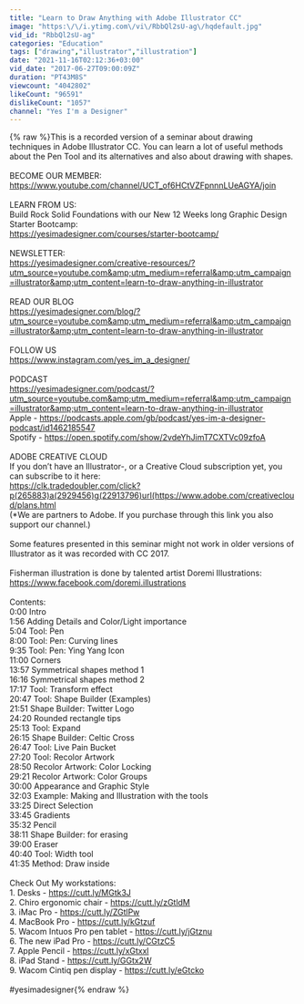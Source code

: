 ```yaml
---
title: "Learn to Draw Anything with Adobe Illustrator CC"
image: "https:\/\/i.ytimg.com\/vi\/RbbQl2sU-ag\/hqdefault.jpg"
vid_id: "RbbQl2sU-ag"
categories: "Education"
tags: ["drawing","illustrator","illustration"]
date: "2021-11-16T02:12:36+03:00"
vid_date: "2017-06-27T09:00:09Z"
duration: "PT43M8S"
viewcount: "4042802"
likeCount: "96591"
dislikeCount: "1057"
channel: "Yes I'm a Designer"
---
```

{% raw %}This is a recorded version of a seminar about drawing techniques in Adobe Illustrator CC. You can learn a lot of useful methods about the Pen Tool and its alternatives and also about drawing with shapes.<br /><br />BECOME OUR MEMBER:<br /><a rel="nofollow" target="blank" href="https://www.youtube.com/channel/UCT_of6HCtVZFpnnnLUeAGYA/join">https://www.youtube.com/channel/UCT_of6HCtVZFpnnnLUeAGYA/join</a><br /><br />LEARN FROM US:<br />Build Rock Solid Foundations with our New 12 Weeks long Graphic Design Starter Bootcamp:<br /><a rel="nofollow" target="blank" href="https://yesimadesigner.com/courses/starter-bootcamp/">https://yesimadesigner.com/courses/starter-bootcamp/</a><br /><br />NEWSLETTER:<br /><a rel="nofollow" target="blank" href="https://yesimadesigner.com/creative-resources/?utm_source=youtube.com&amp;utm_medium=referral&amp;utm_campaign=illustrator&amp;utm_content=learn-to-draw-anything-in-illustrator">https://yesimadesigner.com/creative-resources/?utm_source=youtube.com&amp;utm_medium=referral&amp;utm_campaign=illustrator&amp;utm_content=learn-to-draw-anything-in-illustrator</a><br /><br />READ OUR BLOG<br /><a rel="nofollow" target="blank" href="https://yesimadesigner.com/blog/?utm_source=youtube.com&amp;utm_medium=referral&amp;utm_campaign=illustrator&amp;utm_content=learn-to-draw-anything-in-illustrator">https://yesimadesigner.com/blog/?utm_source=youtube.com&amp;utm_medium=referral&amp;utm_campaign=illustrator&amp;utm_content=learn-to-draw-anything-in-illustrator</a><br /><br />FOLLOW US<br /><a rel="nofollow" target="blank" href="https://www.instagram.com/yes_im_a_designer/">https://www.instagram.com/yes_im_a_designer/</a><br /><br />PODCAST<br /><a rel="nofollow" target="blank" href="https://yesimadesigner.com/podcast/?utm_source=youtube.com&amp;utm_medium=referral&amp;utm_campaign=illustrator&amp;utm_content=learn-to-draw-anything-in-illustrator">https://yesimadesigner.com/podcast/?utm_source=youtube.com&amp;utm_medium=referral&amp;utm_campaign=illustrator&amp;utm_content=learn-to-draw-anything-in-illustrator</a><br />Apple - <a rel="nofollow" target="blank" href="https://podcasts.apple.com/gb/podcast/yes-im-a-designer-podcast/id1462185547">https://podcasts.apple.com/gb/podcast/yes-im-a-designer-podcast/id1462185547</a><br />Spotify - <a rel="nofollow" target="blank" href="https://open.spotify.com/show/2vdeYhJimT7CXTVc09zfoA">https://open.spotify.com/show/2vdeYhJimT7CXTVc09zfoA</a><br /><br />ADOBE CREATIVE CLOUD<br />If you don’t have an Illustrator-, or a Creative Cloud subscription yet, you can subscribe to it here:<br /><a rel="nofollow" target="blank" href="https://clk.tradedoubler.com/click?p(265883)a(2929456)g(22913796)url(https://www.adobe.com/creativecloud/plans.html">https://clk.tradedoubler.com/click?p(265883)a(2929456)g(22913796)url(https://www.adobe.com/creativecloud/plans.html</a><br />(*We are partners to Adobe. If you purchase through this link you also support our channel.)<br /><br />Some features presented in this seminar might not work in older versions of Illustrator as it was recorded with CC 2017.<br /><br />Fisherman illustration is done by talented artist Doremi Illustrations:<br /><a rel="nofollow" target="blank" href="https://www.facebook.com/doremi.illustrations">https://www.facebook.com/doremi.illustrations</a><br /><br />Contents:<br />0:00 Intro<br />1:56 Adding Details and Color/Light importance<br />5:04 Tool: Pen<br />8:00 Tool: Pen: Curving lines<br />9:35 Tool: Pen: Ying Yang Icon<br />11:00 Corners <br />13:57 Symmetrical shapes method 1 <br />16:16 Symmetrical shapes method 2 <br />17:17 Tool: Transform effect<br />20:47 Tool: Shape Builder (Examples)<br />21:51 Shape Builder: Twitter Logo<br />24:20 Rounded rectangle tips<br />25:13 Tool: Expand<br />26:15 Shape Builder: Celtic Cross <br />26:47 Tool: Live Pain Bucket<br />27:20 Tool: Recolor Artwork<br />28:50 Recolor Artwork: Color Locking<br />29:21 Recolor Artwork: Color Groups<br />30:00 Appearance and Graphic Style<br />32:03 Example: Making and Illustration with the tools<br />33:25 Direct Selection <br />33:45 Gradients<br />35:32 Pencil<br />38:11 Shape Builder: for erasing<br />39:00 Eraser<br />40:40 Tool: Width tool<br />41:35 Method: Draw inside<br /><br />Check Out My workstations: <br />1. Desks - <a rel="nofollow" target="blank" href="https://cutt.ly/MGtk3J">https://cutt.ly/MGtk3J</a><br />2. Chiro ergonomic chair - <a rel="nofollow" target="blank" href="https://cutt.ly/zGtldM">https://cutt.ly/zGtldM</a> <br />3. iMac Pro - <a rel="nofollow" target="blank" href="https://cutt.ly/ZGtlPw">https://cutt.ly/ZGtlPw</a> <br />4. MacBook Pro - <a rel="nofollow" target="blank" href="https://cutt.ly/kGtzuf">https://cutt.ly/kGtzuf</a>  <br />5. Wacom Intuos Pro pen tablet - <a rel="nofollow" target="blank" href="https://cutt.ly/jGtznu">https://cutt.ly/jGtznu</a> <br />6. The new iPad Pro - <a rel="nofollow" target="blank" href="https://cutt.ly/CGtzC5">https://cutt.ly/CGtzC5</a> <br />7.  Apple Pencil - <a rel="nofollow" target="blank" href="https://cutt.ly/xGtxxl">https://cutt.ly/xGtxxl</a> <br />8. iPad Stand - <a rel="nofollow" target="blank" href="https://cutt.ly/GGtx2W">https://cutt.ly/GGtx2W</a>  <br />9. Wacom Cintiq pen display - <a rel="nofollow" target="blank" href="https://cutt.ly/eGtcko">https://cutt.ly/eGtcko</a><br /><br />#yesimadesigner{% endraw %}

